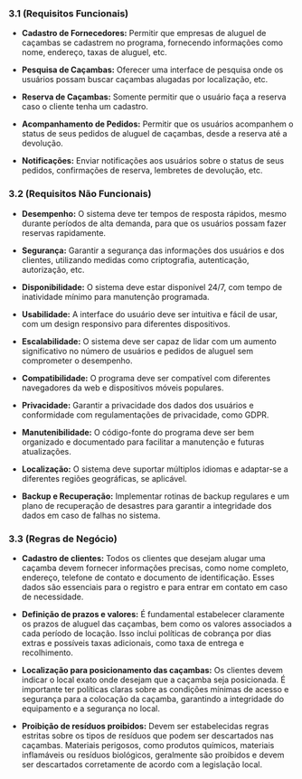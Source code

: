 ### 3.1 (Requisitos Funcionais)

- **Cadastro de Fornecedores:** Permitir que empresas de aluguel de caçambas se cadastrem no programa, fornecendo informações como nome, endereço, taxas de aluguel, etc.

- **Pesquisa de Caçambas:** Oferecer uma interface de pesquisa onde os usuários possam buscar caçambas alugadas por localização, etc.

- **Reserva de Caçambas:** Somente permitir que o usuário faça a reserva caso o cliente tenha um cadastro.

- **Acompanhamento de Pedidos:** Permitir que os usuários acompanhem o status de seus pedidos de aluguel de caçambas, desde a reserva até a devolução.

- **Notificações:** Enviar notificações aos usuários sobre o status de seus pedidos, confirmações de reserva, lembretes de devolução, etc.

### 3.2 (Requisitos Não Funcionais)

- **Desempenho:** O sistema deve ter tempos de resposta rápidos, mesmo durante períodos de alta demanda, para que os usuários possam fazer reservas rapidamente.

- **Segurança:** Garantir a segurança das informações dos usuários e dos clientes, utilizando medidas como criptografia, autenticação, autorização, etc.

- **Disponibilidade:** O sistema deve estar disponível 24/7, com tempo de inatividade mínimo para manutenção programada.

- **Usabilidade:** A interface do usuário deve ser intuitiva e fácil de usar, com um design responsivo para diferentes dispositivos.

- **Escalabilidade:** O sistema deve ser capaz de lidar com um aumento significativo no número de usuários e pedidos de aluguel sem comprometer o desempenho.

- **Compatibilidade:** O programa deve ser compatível com diferentes navegadores da web e dispositivos móveis populares.

- **Privacidade:** Garantir a privacidade dos dados dos usuários e conformidade com regulamentações de privacidade, como GDPR.

- **Manutenibilidade:** O código-fonte do programa deve ser bem organizado e documentado para facilitar a manutenção e futuras atualizações.

- **Localização:** O sistema deve suportar múltiplos idiomas e adaptar-se a diferentes regiões geográficas, se aplicável.

- **Backup e Recuperação:** Implementar rotinas de backup regulares e um plano de recuperação de desastres para garantir a integridade dos dados em caso de falhas no sistema.

### 3.3 (Regras de Negócio)

- **Cadastro de clientes:** Todos os clientes que desejam alugar uma caçamba devem fornecer informações precisas, como nome completo, endereço, telefone de contato e documento de identificação. Esses dados são essenciais para o registro e para entrar em contato em caso de necessidade.

- **Definição de prazos e valores:** É fundamental estabelecer claramente os prazos de aluguel das caçambas, bem como os valores associados a cada período de locação. Isso inclui políticas de cobrança por dias extras e possíveis taxas adicionais, como taxa de entrega e recolhimento.

- **Localização para posicionamento das caçambas:** Os clientes devem indicar o local exato onde desejam que a caçamba seja posicionada. É importante ter políticas claras sobre as condições mínimas de acesso e segurança para a colocação da caçamba, garantindo a integridade do equipamento e a segurança no local.

- **Proibição de resíduos proibidos:** Devem ser estabelecidas regras estritas sobre os tipos de resíduos que podem ser descartados nas caçambas. Materiais perigosos, como produtos químicos, materiais inflamáveis ou resíduos biológicos, geralmente são proibidos e devem ser descartados corretamente de acordo com a legislação local.